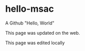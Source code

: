 # hello-msac
A Github "Hello, World"

This page was updated on the web.

This page was edited locally